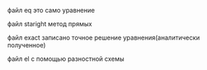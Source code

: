 файл eq это само уравнение


файл staright метод прямых


файл exact записано точное решение уравнения(аналитически полученное)


файл el с помощью разностной схемы


